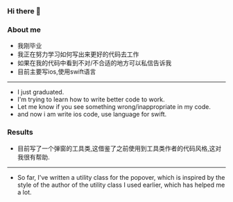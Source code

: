 ### Hi there 👋

<!--
**StudentLinn/StudentLinn** is a ✨ _special_ ✨ repository because its `README.md` (this file) appears on your GitHub profile.
-->
### About me
- 我刚毕业
- 我正在努力学习如何写出来更好的代码去工作 
- 如果在我的代码中看到不对/不合适的地方可以私信告诉我
- 目前主要写ios,使用swift语言
***
- I just graduated.
- I'm trying to learn how to write better code to work.
- Let me know if you see something wrong/inappropriate in my code.
- and now i am write ios code, use language for swift.

### Results
- 目前写了一个弹窗的工具类,这借鉴了之前使用到工具类作者的代码风格,这对我很有帮助.
***
- So far, I've written a utility class for the popover, which is inspired by the style of the author of the utility class I used earlier, which has helped me a lot.
